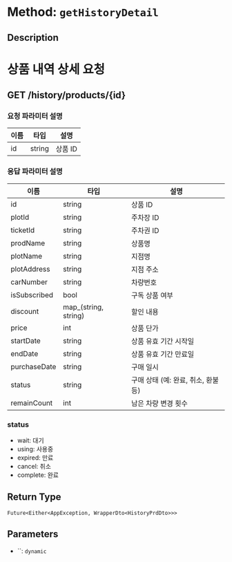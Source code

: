 # Method: `getHistoryDetail`

## Description

# 상품 내역 상세 요청

 ## GET /history/products/{id}

 ### 요청 파라미터 설명

  |이름|타입|설명|
  |-|-|-|
  |id|string|상품 ID|

 ### 응답 파라미터 설명

  |이름|타입|설명|
  |-|-|-|
  |id|string|상품 ID|
  |plotId|string|주차장 ID|
  |ticketId|string|주차권 ID|
  |prodName|string|상품명|
  |plotName|string|지점명|
  |plotAddress|string|지점 주소|
  |carNumber|string|차량번호|
  |isSubscribed|bool|구독 상품 여부|
  |discount|map_(string, string)|할인 내용|
  |price|int|상품 단가|
  |startDate|string|상품 유효 기간 시작일|
  |endDate|string|상품 유효 기간 만료일|
  |purchaseDate|string|구매 일시|
  |status|string|구매 상태 (예: 완료, 취소, 환불 등)|
  |remainCount|int|남은 차량 변경 횟수|

 ### status
 - wait: 대기
 - using: 사용중
 - expired: 만료
 - cancel: 취소
 - complete: 완료

## Return Type
`Future<Either<AppException, WrapperDto<HistoryPrdDto>>>`

## Parameters

- ``: `dynamic`
